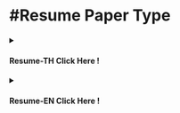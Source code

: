# #Resume Paper Type
<details>
<summary><h4>Resume-TH Click Here !</h4></summary> 
<br><br>
<pre>
  <p align="center">
  <img alt="TH-Resume" title="TH-Resume" src="File/Arthit-LungYa-Resume-TH.png" width="500" height="720" align-item="center"/> 
  </p>
</pre>
</details>
<details>
<summary><h4>Resume-EN Click Here !</h4></summary> 
<br><br>
<pre>
   <p align="center">
  <img alt="EN-Resume" title="EN-Resume" src="File/Arthit-LungYa-Resume-EN.png" width="500" height="720" text-align="center"/>
      </p>
</pre>
</details>
